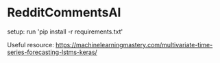 # RedditCommentsAI

setup: run 'pip install -r requirements.txt'

Useful resource: https://machinelearningmastery.com/multivariate-time-series-forecasting-lstms-keras/
